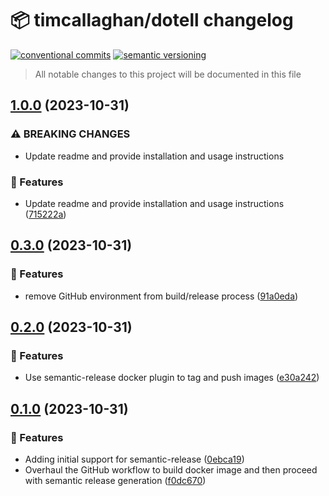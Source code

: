 # 📦 timcallaghan/dotell changelog

[![conventional commits](https://img.shields.io/badge/conventional%20commits-1.0.0-yellow.svg)](https://conventionalcommits.org)
[![semantic versioning](https://img.shields.io/badge/semantic%20versioning-2.0.0-green.svg)](https://semver.org)

> All notable changes to this project will be documented in this file

## [1.0.0](https://github.com/timcallaghan/dotell/compare/v0.3.0...v1.0.0) (2023-10-31)


### ⚠ BREAKING CHANGES

* Update readme and provide installation and usage instructions

### 🍕 Features

* Update readme and provide installation and usage instructions ([715222a](https://github.com/timcallaghan/dotell/commit/715222ac2d85405a597138377ce2a6f91b3d00ea))

## [0.3.0](https://github.com/timcallaghan/dotell/compare/v0.2.0...v0.3.0) (2023-10-31)


### 🍕 Features

* remove GitHub environment from build/release process ([91a0eda](https://github.com/timcallaghan/dotell/commit/91a0eda619108e71873f7f7ad79525865eed7421))

## [0.2.0](https://github.com/timcallaghan/dotell/compare/v0.1.0...v0.2.0) (2023-10-31)


### 🍕 Features

* Use semantic-release docker plugin to tag and push images ([e30a242](https://github.com/timcallaghan/dotell/commit/e30a242d09b0f631cca0f427c933411e67112734))

## [0.1.0](https://github.com/timcallaghan/dotell/compare/v0.0.1...v0.1.0) (2023-10-31)


### 🍕 Features

* Adding initial support for semantic-release ([0ebca19](https://github.com/timcallaghan/dotell/commit/0ebca19439231f3f63bd23e99cea6e1d026c60d0))
* Overhaul the GitHub workflow to build docker image and then proceed with semantic release generation ([f0dc670](https://github.com/timcallaghan/dotell/commit/f0dc6705d0a9535f1b7f3c5733ac091b00ebf6ae))
